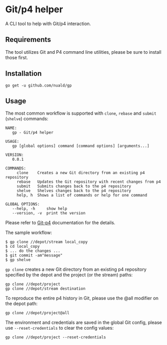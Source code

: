# Git/p4 helper

A CLI tool to help with Git/p4 interaction.

## Requirements

The tool utilizes Git and P4 command line utilities, please be sure
to install those first.

## Installation

    go get -u github.com/nuald/gp

## Usage

The most common workflow is supported with `clone`, `rebase` and `submit` (`shelve`) commands:

```
NAME:
   gp - Git/p4 helper

USAGE:
   gp [global options] command [command options] [arguments...]

VERSION:
   0.0.1

COMMANDS:
     clone    Creates a new Git directory from an existing p4 repository
     rebase   Updates the Git repository with recent changes from p4
     submit   Submits changes back to the p4 repository
     shelve   Shelves changes back to the p4 repository
     help, h  Shows a list of commands or help for one command

GLOBAL OPTIONS:
   --help, -h     show help
   --version, -v  print the version
```

Please refer to [Git-p4](https://git-scm.com/docs/git-p4) documentation for the details.

The sample workflow:

    $ gp clone //depot/stream local_copy
    $ cd local_copy
    $ ... do the changes ...
    $ git commit -am"message"
    $ gp shelve

`gp clone` creates a new Git directory from an existing p4 repository specified by the depot and the project (or the stream) paths:

    gp clone //depot/project
    gp clone //depot/stream destination

To reproduce the entire p4 history in Git, please use the @all modifier on the depot path:

    gp clone //depot/project@all

The environment and credentials are saved in the global Git config, please
use `--reset-credentials` to clear the config values:

    gp clone //depot/project --reset-credentials
